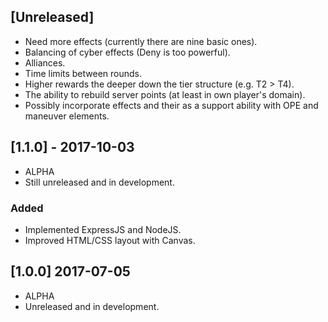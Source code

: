 
## [Unreleased]
- Need more effects (currently there are nine basic ones).
- Balancing of cyber effects (Deny is too powerful).
- Alliances.
- Time limits between rounds.
- Higher rewards the deeper down the tier structure (e.g. T2 > T4).
- The ability to rebuild server points (at least in own player's domain).
- Possibly incorporate effects and their as a support ability with OPE and maneuver elements.

## [1.1.0] - 2017-10-03
- ALPHA
- Still unreleased and in development.

### Added
- Implemented ExpressJS and NodeJS.
- Improved HTML/CSS layout with Canvas.

## [1.0.0] 2017-07-05
- ALPHA
- Unreleased and in development.
